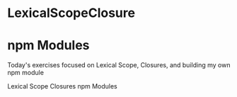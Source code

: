 # LexicalScopeClosure
# npm Modules

Today's exercises focused on Lexical Scope, Closures, and building my own npm module

Lexical Scope
Closures
npm Modules
